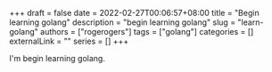 +++ 
draft = false
date = 2022-02-27T00:06:57+08:00
title = "Begin learning golang"
description = "begin learning golang"
slug = "learn-golang"
authors = ["rogerogers"]
tags = ["golang"]
categories = []
externalLink = ""
series = []
+++

I'm begin learning golang.
